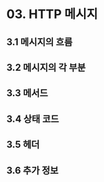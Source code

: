 # 03. HTTP 메시지

## 3.1 메시지의 흐름

## 3.2 메시지의 각 부분

## 3.3 메서드

## 3.4 상태 코드

## 3.5 헤더

## 3.6 추가 정보



